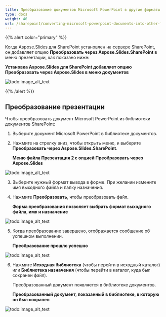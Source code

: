 ```yaml
---
title: Преобразование документов Microsoft PowerPoint в другие форматы
type: docs
weight: 40
url: /sharepoint/converting-microsoft-powerpoint-documents-into-other-formats/
---
```


{{% alert color="primary" %}} 

Когда Aspose.Slides для SharePoint установлен на сервере SharePoint, он добавляет опцию **Преобразовать через Aspose.Slides.SharePoint** в меню презентации, как показано ниже: 

**Установка Aspose.Slides для SharePoint добавляет опцию Преобразовать через Aspose.Slides в меню документов** 

![todo:image_alt_text](converting-microsoft-powerpoint-documents-into-other-formats_1.png)

{{% /alert %}} 
## **Преобразование презентации**
Чтобы преобразовать документ Microsoft PowerPoint из библиотеки документов SharePoint: 

1. Выберите документ Microsoft PowerPoint в библиотеке документов.
2. Нажмите на стрелку вниз, чтобы открыть меню, и выберите **Преобразовать через Aspose.Slides.SharePoint**. 

   **Меню файла Презентация 2 с опцией Преобразовать через Aspose.Slides** 

![todo:image_alt_text](converting-microsoft-powerpoint-documents-into-other-formats_2.png)



3. Выберите нужный формат вывода в форме. При желании измените имя выходного файла и папку назначения.
4. Нажмите **Преобразовать**, чтобы преобразовать файл. 

   **Форма преобразования позволяет выбрать формат выходного файла, имя и назначение** 

![todo:image_alt_text](converting-microsoft-powerpoint-documents-into-other-formats_3.png)



5. Когда преобразование завершено, отображается сообщение об успешном выполнении. 

   **Преобразование прошло успешно** 

![todo:image_alt_text](converting-microsoft-powerpoint-documents-into-other-formats_4.png)



6. Нажмите **Исходная библиотека** (чтобы перейти в исходный каталог) или **Библиотека назначения** (чтобы перейти в каталог, куда был сохранен файл). 

   Преобразованный документ появляется в библиотеке документов. 

   **Преобразованный документ, показанный в библиотеке, в которую он был сохранен** 

![todo:image_alt_text](converting-microsoft-powerpoint-documents-into-other-formats_5.png)